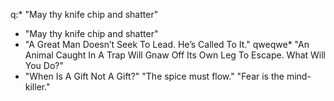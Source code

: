 q:* "May thy knife chip and shatter" 
* "May thy knife chip and shatter"
* "A Great Man Doesn’t Seek To Lead. He’s Called To It."
qweqwe* "An Animal Caught In A Trap Will Gnaw Off Its Own Leg To Escape. What Will You Do?"
* "When Is A Gift Not A Gift?"
"The spice must flow."
"Fear is the mind-killer."

